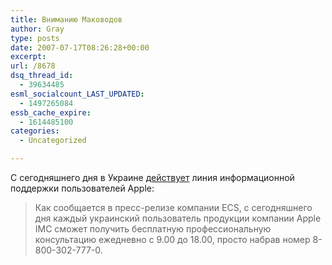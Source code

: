 ```yaml
---
title: Вниманию Маководов
author: Gray
type: posts
date: 2007-07-17T08:26:28+00:00
excerpt:
url: /8678
dsq_thread_id:
  - 39634485
esml_socialcount_LAST_UPDATED:
  - 1497265084
essb_cache_expire:
  - 1614485100
categories:
  - Uncategorized

---
```








С сегодняшнего дня в Украине <a href="http://www.korrespondent.net/main/199107/" target="_blank">действует</a> линия информационной поддержки пользователей Apple:

> Как сообщается в пресс-релизе компании ECS, с сегодняшнего дня каждый украинский пользователь продукции компании Apple IMC сможет получить бесплатную профессиональную консультацию ежедневно с 9.00 до 18.00, просто набрав номер 8-800-302-777-0.